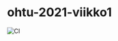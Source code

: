 # ohtu-2021-viikko1
![CI](https://github.com/Yogho358/ohtu-2021-viikko1/actions/workflows/CI/badge.svg)
